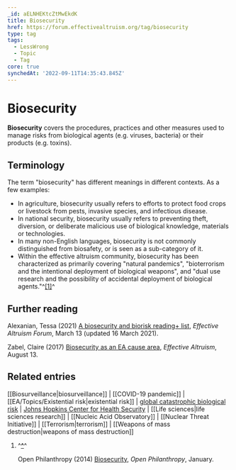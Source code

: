 ```yaml
---
_id: aELNHEKtcZtMwEkdK
title: Biosecurity
href: https://forum.effectivealtruism.org/tag/biosecurity
type: tag
tags:
  - LessWrong
  - Topic
  - Tag
core: true
synchedAt: '2022-09-11T14:35:43.845Z'
---
```

# Biosecurity

**Biosecurity** covers the procedures, practices and other measures used to manage risks from biological agents (e.g. viruses, bacteria) or their products (e.g. toxins).

Terminology
-----------

The term "biosecurity" has different meanings in different contexts. As a few examples:

*   In agriculture, biosecurity usually refers to efforts to protect food crops or livestock from pests, invasive species, and infectious disease.
*   In national security, biosecurity usually refers to preventing theft, diversion, or deliberate malicious use of biological knowledge, materials or technologies.
*   In many non-English languages, biosecurity is not commonly distinguished from biosafety, or is seen as a sub-category of it.
*   Within the effective altruism community, biosecurity has been characterized as primarily covering "natural pandemics", "bioterrorism and the intentional deployment of biological weapons", and "dual use research and the possibility of accidental deployment of biological agents."^[\[1\]](#fn2i9zunnzzca)^

Further reading
---------------

Alexanian, Tessa (2021) [A biosecurity and biorisk reading+ list](https://forum.effectivealtruism.org/posts/iAowzcZm87wNrTQCb/a-biosecurity-and-biorisk-reading-list), *Effective Altruism Forum*, March 13 (updated 16 March 2021).

Zabel, Claire (2017) [Biosecurity as an EA cause area](https://www.effectivealtruism.org/articles/biosecurity-as-an-ea-cause-area-claire-zabel/), *Effective Altruism*, August 13.

Related entries
---------------

[[Biosurveillance|biosurveillance]] | [[COVID-19 pandemic]] | [[EA/Topics/Existential risk|existential risk]] | [global catastrophic biological risk](/tag/global-catastrophic-biological-risk) | [Johns Hopkins Center for Health Security](/tag/johns-hopkins-center-for-health-security) | [[Life sciences|life sciences research]] | [[Nucleic Acid Observatory]] | [[Nuclear Threat Initiative]] | [[Terrorism|terrorism]] | [[Weapons of mass destruction|weapons of mass destruction]]

1.  ^**[^](#fnref2i9zunnzzca)**^
    
    Open Philanthropy (2014) [Biosecurity](https://www.openphilanthropy.org/research/cause-reports/biosecurity), *Open Philanthropy*, January.